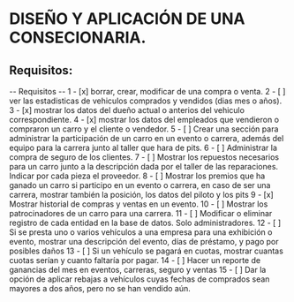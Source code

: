 # DISEÑO Y APLICACIÓN DE UNA CONSECIONARIA.
## Requisitos:

-- Requisitos --
1 - [x] borrar, crear, modificar de una compra o venta.
2 - [ ] ver las estadisticas de vehiculos comprados y vendidos (dias mes o años).
3 - [x] mostrar los datos del dueño actual o anterios del vehiculo correspondiente.
4 - [x] mostrar los datos del empleados que vendieron o compraron un carro y el cliente o vendedor.
5 - [ ] Crear una sección para administrar la participación de un carro en un evento o carrera, 
además del equipo para la carrera junto al taller que hara de pits.
6 - [ ] Administrar la compra de seguro de los clientes.
7 - [ ] Mostrar los repuestos necesarios para un carro junto a la descripción
dada por el taller de las reparaciones. Indicar por cada pieza el proveedor.
8 - [ ] Mostrar los premios que ha ganado un carro si participo en un evento
o carrera, en caso de ser una carrera, mostrar también la posición, los datos del piloto y los pits
9 - [x] Mostrar historial de compras y ventas en un evento.
10 - [ ] Mostrar los patrocinadores de un carro para una carrera.
11 - [ ] Modificar o eliminar registro de cada entidad en la base de datos.
Solo administradores.
12 - [ ] Si se presta uno o varios vehículos a una empresa para una exhibición o evento, mostrar una descripción del evento, días de préstamo, y pago por posibles daños
13 - [ ] Si un vehículo se pagará en cuotas, mostrar cuantas cuotas serían y cuanto faltaría por pagar.
14 - [ ] Hacer un reporte de ganancias del mes en eventos, carreras, seguro y ventas
15 - [ ] Dar la opción de aplicar rebajas a vehículos cuyas fechas de comprados sean mayores a dos años, pero no se han vendido aún.
